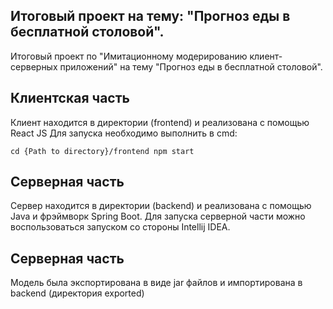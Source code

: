 ## Итоговый проект на тему: "Прогноз еды в бесплатной столовой".
Итоговый проект по "Имитационному модерированию клиент-серверных приложений" на тему "Прогноз еды в бесплатной столовой".

<h2>Клиентская часть</h2>
Клиент находится в директории (frontend) и реализована с помощью React JS
Для запуска необходимо выполнить в cmd:<p>

<code>cd {Path to directory}/frontend
npm start</code>

<h2>Серверная часть</h2>
Сервер находится в директории (backend) и реализована с помощью Java и фрэймворк Spring Boot.
Для запуска серверной части можно воспользоваться запуском со стороны Intellij IDEA.

<h2>Серверная часть</h2>
Модель была экспортирована в виде jar файлов и импортирована в  backend (директория exported)

